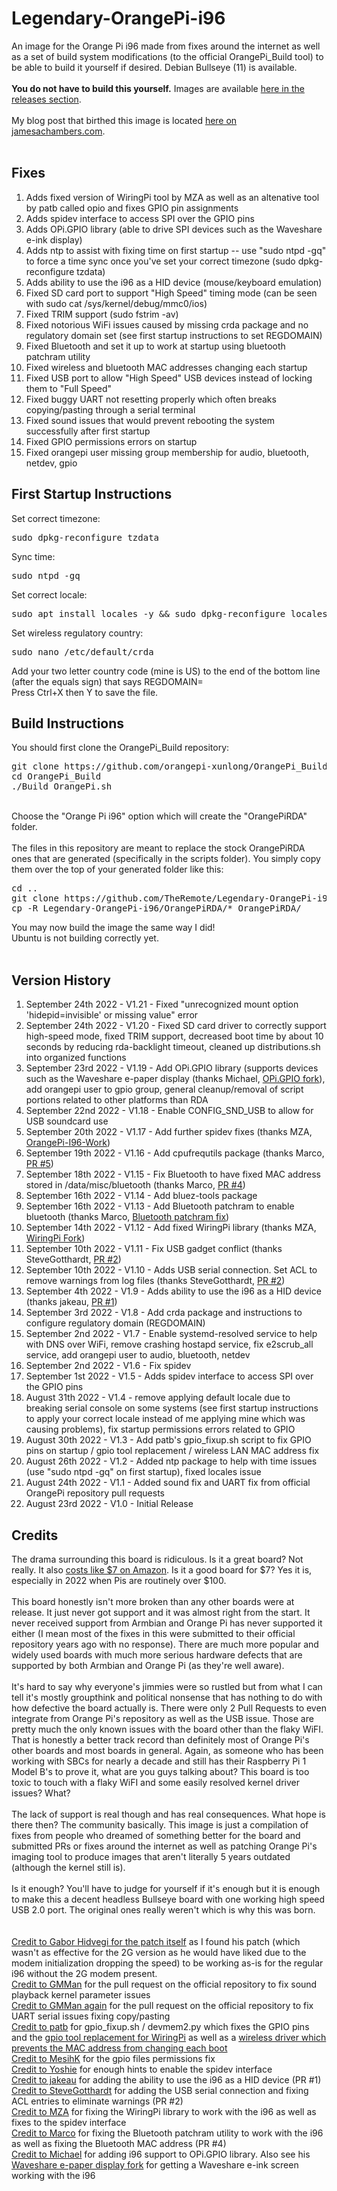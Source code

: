 # Legendary-OrangePi-i96
An image for the Orange Pi i96 made from fixes around the internet as well as a set of build system modifications (to the official OrangePi_Build tool) to be able to build it yourself if desired.  Debian Bullseye (11) is available.<br>
<br>
<strong>You do not have to build this yourself.</strong>  Images are available <a href="https://github.com/TheRemote/Legendary-OrangePi-i96/releases">here in the releases section</a>.<br>
<br>
My blog post that birthed this image is located <a href="https://jamesachambers.com/orange-pi-i96-getting-started-guide/">here on jamesachambers.com</a>.<br>
<br>
<h2>Fixes</h2>
<ol>
  <li>Adds fixed version of WiringPi tool by MZA as well as an altenative tool by patb called opio and fixes GPIO pin assignments</li>
  <li>Adds spidev interface to access SPI over the GPIO pins</li>
  <li>Adds OPi.GPIO library (able to drive SPI devices such as the Waveshare e-ink display)</li>
  <li>Adds ntp to assist with fixing time on first startup -- use "sudo ntpd -gq" to force a time sync once you've set your correct timezone (sudo dpkg-reconfigure tzdata)</li>
  <li>Adds ability to use the i96 as a HID device (mouse/keyboard emulation)</li>
  <li>Fixed SD card port to support "High Speed" timing mode (can be seen with sudo cat /sys/kernel/debug/mmc0/ios)</li>
  <li>Fixed TRIM support (sudo fstrim -av)</li>
  <li>Fixed notorious WiFi issues caused by missing crda package and no regulatory domain set (see first startup instructions to set REGDOMAIN)</li>
  <li>Fixed Bluetooth and set it up to work at startup using bluetooth patchram utility</li>
  <li>Fixed wireless and bluetooth MAC addresses changing each startup</li>
  <li>Fixed USB port to allow "High Speed" USB devices instead of locking them to "Full Speed"</li>
  <li>Fixed buggy UART not resetting properly which often breaks copying/pasting through a serial terminal</li>
  <li>Fixed sound issues that would prevent rebooting the system successfully after first startup</li>
  <li>Fixed GPIO permissions errors on startup</li>
  <li>Fixed orangepi user missing group membership for audio, bluetooth, netdev, gpio</li>
</ol>

<h2>First Startup Instructions</h2>
Set correct timezone:
<pre>sudo dpkg-reconfigure tzdata</pre>
Sync time:
<pre>sudo ntpd -gq</pre>
Set correct locale:
<pre>sudo apt install locales -y && sudo dpkg-reconfigure locales</pre>
Set wireless regulatory country:
<pre>sudo nano /etc/default/crda</pre>
Add your two letter country code (mine is US) to the end of the bottom line (after the equals sign) that says REGDOMAIN=<br>
Press Ctrl+X then Y to save the file.

<h2>Build Instructions</h2>
You should first clone the OrangePi_Build repository:<br>
<pre>git clone https://github.com/orangepi-xunlong/OrangePi_Build.git
cd OrangePi_Build
./Build_OrangePi.sh</pre><br>
Choose the "Orange Pi i96" option which will create the "OrangePiRDA" folder.<br>
<br>
The files in this repository are meant to replace the stock OrangePiRDA ones that are generated (specifically in the scripts folder).  You simply copy them over the top of your generated folder like this:<br>
<pre>cd ..
git clone https://github.com/TheRemote/Legendary-OrangePi-i96.git
cp -R Legendary-OrangePi-i96/OrangePiRDA/* OrangePiRDA/</pre>
You may now build the image the same way I did!<br>
Ubuntu is not building correctly yet.<br>
<br>
<h2>Version History</h2>
<ol>
  <li>September 24th 2022 - V1.21 - Fixed "unrecognized mount option 'hidepid=invisible' or missing value" error</li>
  <li>September 24th 2022 - V1.20 - Fixed SD card driver to correctly support high-speed mode, fixed TRIM support, decreased boot time by about 10 seconds by reducing rda-backlight timeout, cleaned up distributions.sh into organized functions</li>
  <li>September 23rd 2022 - V1.19 - Add OPi.GPIO library (supports devices such as the Waveshare e-paper display (thanks Michael, <a href="https://github.com/Farnsworth9qc/OPi.GPIO">OPi.GPIO fork</a>), add orangepi user to gpio group, general cleanup/removal of script portions related to other platforms than RDA</li>
  <li>September 22nd 2022 - V1.18 - Enable CONFIG_SND_USB to allow for USB soundcard use</li>
  <li>September 20th 2022 - V1.17 - Add further spidev fixes (thanks MZA, <a href="https://github.com/MehdiZAABAR/OrangePi-I96-Work/">OrangePi-I96-Work</a>)</li>
  <li>September 19th 2022 - V1.16 - Add cpufrequtils package (thanks Marco, <a href="https://github.com/TheRemote/Legendary-OrangePi-i96/pull/5">PR #5</a>)</li>
  <li>September 18th 2022 - V1.15 - Fix Bluetooth to have fixed MAC address stored in /data/misc/bluetooth (thanks Marco, <a href="https://github.com/TheRemote/Legendary-OrangePi-i96/pull/4">PR #4</a>)</li>
  <li>September 16th 2022 - V1.14 - Add bluez-tools package</li>
  <li>September 16th 2022 - V1.13 - Add Bluetooth patchram to enable bluetooth (thanks Marco, <a href="https://github.com/well0nez/RDA5991g_patchram">Bluetooth patchram fix</a>)</li>
  <li>September 14th 2022 - V1.12 - Add fixed WiringPi library (thanks MZA, <a href="https://github.com/MehdiZAABAR/WiringPi">WiringPi Fork</a>)</li>
  <li>September 10th 2022 - V1.11 - Fix USB gadget conflict (thanks SteveGotthardt, <a href="https://github.com/TheRemote/Legendary-OrangePi-i96/pull/3">PR #2</a>)</li>
  <li>September 10th 2022 - V1.10 - Adds USB serial connection. Set ACL to remove warnings from log files (thanks SteveGotthardt, <a href="https://github.com/TheRemote/Legendary-OrangePi-i96/pull/2">PR #2</a>)</li>
  <li>September 4th 2022 - V1.9 - Adds ability to use the i96 as a HID device (thanks jakeau, <a href="https://github.com/TheRemote/Legendary-OrangePi-i96/pull/1">PR #1</a>)</li>
  <li>September 3rd 2022 - V1.8 - Add crda package and instructions to configure regulatory domain (REGDOMAIN)</li>
  <li>September 2nd 2022 - V1.7 - Enable systemd-resolved service to help with DNS over WiFi, remove crashing hostapd service, fix e2scrub_all service, add orangepi user to audio, bluetooth, netdev</li>
  <li>September 2nd 2022 - V1.6 - Fix spidev</li>
  <li>September 1st 2022 - V1.5 - Adds spidev interface to access SPI over the GPIO pins</li>
  <li>August 31th 2022 - V1.4 - remove applying default locale due to breaking serial console on some systems (see first startup instructions to apply your correct locale instead of me applying mine which was causing problems), fix startup permissions errors related to GPIO</li>
  <li>August 30th 2022 - V1.3 - Add patb's gpio_fixup.sh script to fix GPIO pins on startup / gpio tool replacement / wireless LAN MAC address fix</li>
  <li>August 26th 2022 - V1.2 - Added ntp package to help with time issues (use "sudo ntpd -gq" on first startup), fixed locales issue</li>
  <li>August 24th 2022 - V1.1 - Added sound fix and UART fix from official OrangePi repository pull requests</li>
  <li>August 23rd 2022 - V1.0 - Initial Release</li>
</ol>
<h2>Credits</h2>
The drama surrounding this board is ridiculous.  Is it a great board?  Not really.  It also <a href="https://amzn.to/3QaYDeY">costs like $7 on Amazon</a>.  Is it a good board for $7?  Yes it is, especially in 2022 when Pis are routinely over $100.<br><br>
This board honestly isn't more broken than any other boards were at release.  It just never got support and it was almost right from the start.  It never received support from Armbian and Orange Pi has never supported it either (I mean most of the fixes in this were submitted to their official repository years ago with no response).  There are much more popular and widely used boards with much more serious hardware defects that are supported by both Armbian and Orange Pi (as they're well aware).<br><br> 
It's hard to say why everyone's jimmies were so rustled but from what I can tell it's mostly groupthink and political nonsense that has nothing to do with how defective the board actually is.  There were only 2 Pull Requests to even integrate from Orange Pi's repository as well as the USB issue.  Those are pretty much the only known issues with the board other than the flaky WiFI.  That is honestly a better track record than definitely most of Orange Pi's other boards and most boards in general.  Again, as someone who has been working with SBCs for nearly a decade and still has their Raspberry Pi 1 Model B's to prove it, what are you guys talking about?  This board is too toxic to touch with a flaky WiFI and some easily resolved kernel driver issues?  What?<br><br>
The lack of support is real though and has real consequences.  What hope is there then?  The community basically.  This image is just a compilation of fixes from people who dreamed of something better for the board and submitted PRs or fixes around the internet as well as patching Orange Pi's imaging tool to produce images that aren't literally 5 years outdated (although the kernel still is).<br><br>
Is it enough?  You'll have to judge for yourself if it's enough but it is enough to make this a decent headless Bullseye board with one working high speed USB 2.0 port.  The original ones really weren't which is why this was born.<br><br>
<br>
<a href="https://forum.armbian.com/topic/3232-orange-pi-2g-iot/page/6/">Credit to Gabor Hidvegi for the patch itself</a> as I found his patch (which wasn't as effective for the 2G version as he would have liked due to the modem initialization dropping the speed) to be working as-is for the regular i96 without the 2G modem present.<br>
<a href="https://github.com/orangepi-xunlong/OrangePiRDA_kernel/pull/2">Credit to GMMan</a> for the pull request on the official repository to fix sound playback kernel parameter issues<br>
<a href="https://github.com/orangepi-xunlong/OrangePiRDA_kernel/pull/3">Credit to GMMan again</a> for the pull request on the official repository to fix UART serial issues fixing copy/pasting<br>
<a href="https://wiki.pbeirne.com/patb/i96/src/master/gpio_fixup.sh">Credit to patb</a> for gpio_fixup.sh / devmem2.py which fixes the GPIO pins and the <a href="https://wiki.pbeirne.com/patb/opio">gpio tool replacement for WiringPi</a> as well as a <a href="https://wiki.pbeirne.com/patb/i96/">wireless driver which prevents the MAC address from changing each boot</a><br>
<a href="https://github.com/MesihK/linux-RDA8810/commit/d7089f4c43bd76082459e6995652b578ce2d10f4?diff=unified">Credit to MesihK</a> for the gpio files permissions fix<br>
<a href="https://4pda.to/forum/index.php?showtopic=813602&st=280">Credit to Yoshie</a> for enough hints to enable the spidev interface<br>
<a href="https://github.com/TheRemote/Legendary-OrangePi-i96/pull/1">Credit to jakeau</a> for adding the ability to use the i96 as a HID device (PR #1)<br>
<a href="https://github.com/TheRemote/Legendary-OrangePi-i96/pull/2">Credit to SteveGotthardt</a> for adding the USB serial connection and fixing ACL entries to eliminate warnings (PR #2)<br>
<a href="https://github.com/MehdiZAABAR/WiringPi">Credit to MZA</a> for fixing the WiringPi library to work with the i96 as well as fixes to the spidev interface<br>
<a href="https://github.com/well0nez/RDA5991g_patchram">Credit to Marco</a> for fixing the Bluetooth patchram utility to work with the i96 as well as fixing the Bluetooth MAC address (PR #4)<br>
<a href="https://github.com/Farnsworth9qc/OPi.GPIO">Credit to Michael</a> for adding i96 support to OPi.GPIO library.  Also see his <a href="https://github.com/Farnsworth9qc/e-Paper">Waveshare e-paper display fork</a> for getting a Waveshare e-ink screen working with the i96<br>
